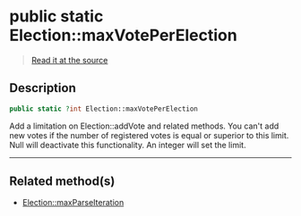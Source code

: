 # public static Election::maxVotePerElection

> [Read it at the source](https://github.com/julien-boudry/Condorcet/blob/master/src/Election.php#L20)

## Description    

```php
public static ?int Election::maxVotePerElection 
```

Add a limitation on Election::addVote and related methods. You can't add new votes if the number of registered votes is equal or superior to this limit.
Null will deactivate this functionality. An integer will set the limit.
    
---------------------------------------

## Related method(s)      

* [Election::maxParseIteration](/Docs/api-reference/Election%20Class/Election--maxParseIteration.md)    

